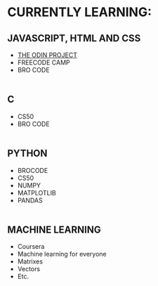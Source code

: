 # CURRENTLY LEARNING:
## JAVASCRIPT, HTML AND CSS ##
* [THE ODIN PROJECT](https://www.theodinproject.com/)
* FREECODE CAMP 
* BRO CODE <br/><br/>
## C ## 
* CS50 
* BRO CODE<br/><br/>
## PYTHON ## 
* BROCODE 
* CS50 
* NUMPY 
* MATPLOTLIB 
* PANDAS<br/><br/>
## MACHINE LEARNING ## 
* Coursera
* Machine learning for everyone
* Matrixes
* Vectors
* Etc.
